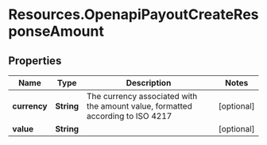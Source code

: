 # Resources.OpenapiPayoutCreateResponseAmount

## Properties

Name | Type | Description | Notes
------------ | ------------- | ------------- | -------------
**currency** | **String** | The currency associated with the amount value, formatted according to ISO 4217 | [optional] 
**value** | **String** |  | [optional] 


